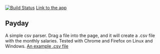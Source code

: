 [![Build Status](https://travis-ci.org/xbexbex/Payday.svg?branch=master)](https://travis-ci.org/xbexbex/Payday)
[Link to the app](https://secret-headland-35100.herokuapp.com/)

## Payday
A simple csv parser. Drag a file into the page, and it will create a .csv file with the monthly salaries. Tested with Chrome and Firefox on Linux and Windows.
[An example .csv file](testfile.csv)